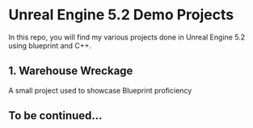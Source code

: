 # Unreal Engine 5.2 Demo Projects

In this repo, you will find my various projects done in Unreal Engine 5.2 using blueprint and C++.

## 1. Warehouse Wreckage
A small project used to showcase Blueprint proficiency

## To be continued...
